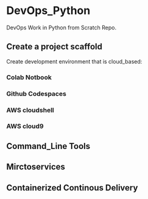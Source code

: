# DevOps_Python
DevOps Work in Python from Scratch Repo.

## Create a project scaffold 

Create development environment that is cloud_based:

### Colab Notbook
### Github Codespaces
### AWS cloudshell
### AWS cloud9

## Command_Line Tools

## Mirctoservices

## Containerized Continous Delivery
